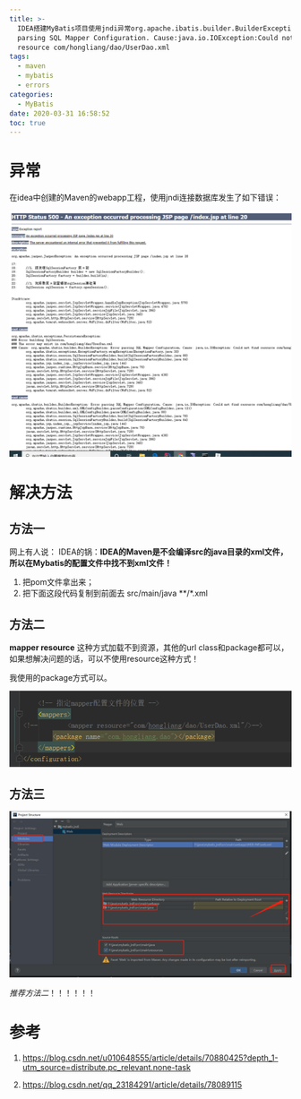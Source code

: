 ```yaml
---
title: >-
  IDEA搭建MyBatis项目使用jndi异常org.apache.ibatis.builder.BuilderException:Error
  parsing SQL Mapper Configuration. Cause:java.io.IOException:Could not find
  resource com/hongliang/dao/UserDao.xml
tags:
  - maven
  - mybatis
  - errors
categories:
  - MyBatis
date: 2020-03-31 16:58:52
toc: true
---
```



# 异常



在idea中创建的Maven的webapp工程，使用jndi连接数据库发生了如下错误：

![1585645523704](idea中MyBatis的JNDI工程错误/1585645523704.png)

# 解决方法

## 方法一

网上有人说： IDEA的锅：**IDEA的Maven是不会编译src的java目录的xml文件，所以在Mybatis的配置文件中找不到xml文件！** 

1. 把pom文件拿出来；
2. 把下面这段代码复制到前面去
    <build>
       <resources>
           <resource>
               <directory>src/main/java</directory>
               <includes>
                   <include>**/*.xml</include>
               </includes>
           </resource>
       </resources>
   </build>



## 方法二

 **mapper resource** 这种方式加载不到资源，其他的url class和package都可以，如果想解决问题的话，可以不使用resource这种方式！ 

我使用的package方式可以。

![1585645763050](idea中MyBatis的JNDI工程错误/1585645763050.png)

## 方法三

![1585645838825](idea中MyBatis的JNDI工程错误/1585645838825.png)





*推荐方法二*！！！！！！









# 参考

1.  https://blog.csdn.net/u010648555/article/details/70880425?depth_1-utm_source=distribute.pc_relevant.none-task 

2.  https://blog.csdn.net/qq_23184291/article/details/78089115 

   